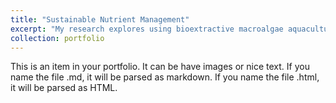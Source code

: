 ```yaml
---
title: "Sustainable Nutrient Management"
excerpt: "My research explores using bioextractive macroalgae aquaculture as a sustainable alternative to advanced wastewater treatment technologies in coastal areas. I developed an integrated framework that combines process modeling, life cycle assessment, and techno-economic analysis to evaluate system feasibility, environmental impacts, and economic performance. This work provides guidance and support for future efforts in sustainable nutrient management and climate resilience. <br/><img src='/images/Projects_sustainable.jpg'>"
collection: portfolio
---
```


This is an item in your portfolio. It can be have images or nice text. If you name the file .md, it will be parsed as markdown. If you name the file .html, it will be parsed as HTML. 
